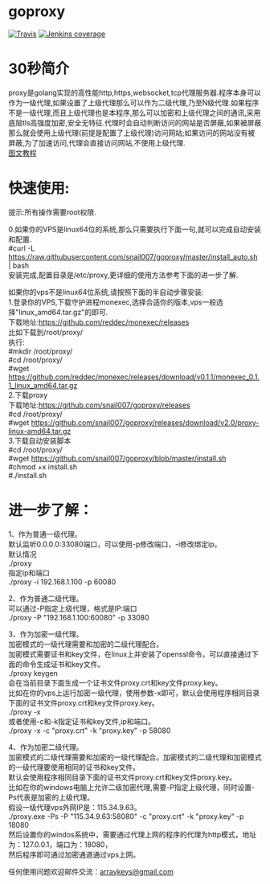 # goproxy
[![Travis](https://img.shields.io/travis/rust-lang/rust.svg?style=plastic)](https://github.com/snail007/goproxy/)
[![Jenkins coverage](https://img.shields.io/jenkins/c/https/jenkins.qa.ubuntu.com/view/Utopic/view/All/job/address-book-service-utopic-i386-ci.svg?style=plastic)](https://github.com/snail007/goproxy/)

# 30秒简介
proxy是golang实现的高性能http,https,websocket,tcp代理服务器.程序本身可以作为一级代理,如果设置了上级代理那么可以作为二级代理,乃至N级代理.如果程序不是一级代理,而且上级代理也是本程序,那么可以加密和上级代理之间的通讯,采用底层tls高强度加密,安全无特征.代理时会自动判断访问的网站是否屏蔽,如果被屏蔽那么就会使用上级代理(前提是配置了上级代理)访问网站;如果访问的网站没有被屏蔽,为了加速访问,代理会直接访问网站,不使用上级代理.  
[图文教程](docs/faststart.md)
# 快速使用:  
提示:所有操作需要root权限.  

0.如果你的VPS是linux64位的系统,那么只需要执行下面一句,就可以完成自动安装和配置.  
#curl -L https://raw.githubusercontent.com/snail007/goproxy/master/install_auto.sh | bash  
安装完成,配置目录是/etc/proxy,更详细的使用方法参考下面的进一步了解.  

如果你的vps不是linux64位系统,请按照下面的半自动步骤安装:  
1.登录你的VPS,下载守护进程monexec,选择合适你的版本,vps一般选择"linux_amd64.tar.gz"的即可.     
下载地址:https://github.com/reddec/monexec/releases   
比如下载到/root/proxy/  
执行:  
#mkdir /root/proxy/  
#cd /root/proxy/  
#wget https://github.com/reddec/monexec/releases/download/v0.1.1/monexec_0.1.1_linux_amd64.tar.gz   
2.下载proxy  
下载地址:https://github.com/snail007/goproxy/releases   
#cd /root/proxy/  
#wget https://github.com/snail007/goproxy/releases/download/v2.0/proxy-linux-amd64.tar.gz    
3.下载自动安装脚本   
#cd /root/proxy/   
#wget https://github.com/snail007/goproxy/blob/master/install.sh  
#chmod +x install.sh   
#./install.sh   

# 进一步了解：  
1、作为普通一级代理。  
默认监听0.0.0.0:33080端口，可以使用-p修改端口，-i修改绑定ip。  
默认情况  
./proxy  
指定ip和端口  
./proxy  -i 192.168.1.100 -p 60080  

2、作为普通二级代理。  
可以通过-P指定上级代理，格式是IP:端口  
./proxy -P "192.168.1.100:60080" -p 33080   

3、作为加密一级代理。  
加密模式的一级代理需要和加密的二级代理配合。  
加密模式需要证书和key文件，在linux上并安装了openssl命令，可以直接通过下面的命令生成证书和key文件。  
./proxy keygen  
会在当前目录下面生成一个证书文件proxy.crt和key文件proxy.key。  
比如在你的vps上运行加密一级代理，使用参数-x即可，默认会使用程序相同目录下面的证书文件proxy.crt和key文件proxy.key。  
./proxy -x   
或者使用-c和-k指定证书和key文件,ip和端口。   
./proxy -x -c "proxy.crt" -k "proxy.key" -p 58080   

4、作为加密二级代理。  
加密模式的二级代理需要和加密的一级代理配合。加密模式的二级代理和加密模式的一级代理要使用相同的证书和key文件。  
默认会使用程序相同目录下面的证书文件proxy.crt和key文件proxy.key。    
比如在你的windows电脑上允许二级加密代理,需要-P指定上级代理，同时设置-Ps代表是加密的上级代理。   
假设一级代理vps外网IP是：115.34.9.63。    
./proxy.exe -Ps -P "115.34.9.63:58080" -c "proxy.crt" -k "proxy.key"  -p 18080     
然后设置你的windos系统中，需要通过代理上网的程序的代理为http模式，地址为：127.0.0.1，端口为：18080，    
然后程序即可通过加密通道通过vps上网。   

任何使用问题欢迎邮件交流：arraykeys@gmail.com   
